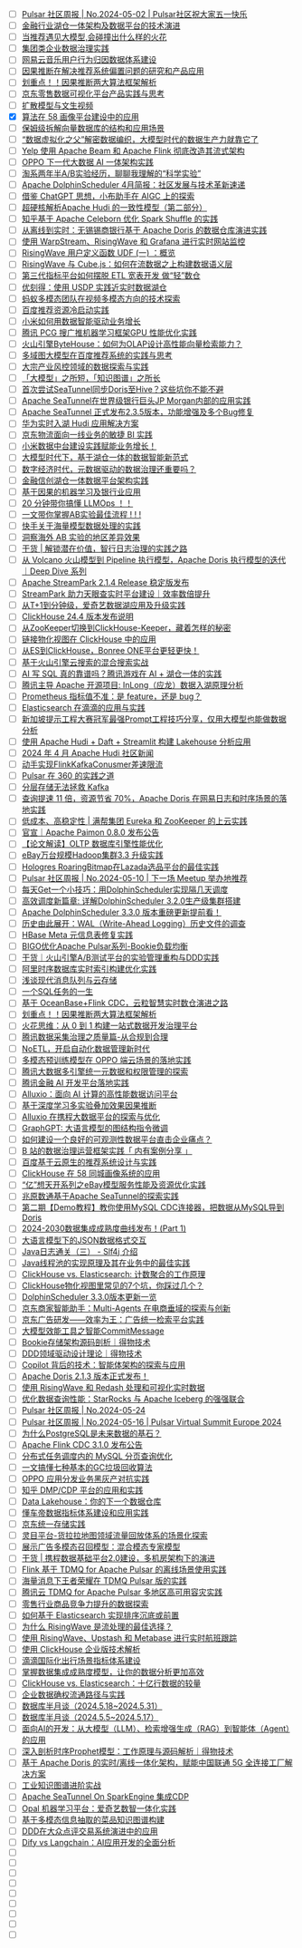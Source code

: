 - [ ] [Pulsar 社区周报 | No.2024-05-02 | Pulsar社区祝大家五一快乐](https://mp.weixin.qq.com/s/mAOiCGSKap2Uz-RVOyLU0Q)
- [ ] [金融行业湖仓一体架构及数据平台的技术演进](https://mp.weixin.qq.com/s/7RQrwv7vC-KDYb7WitBecw)
- [ ] [当推荐遇见大模型,会碰撞出什么样的火花](https://mp.weixin.qq.com/s/NOaFoUGN6ED8jhfUIuktxg)
- [ ] [集团类企业数据治理实践](https://mp.weixin.qq.com/s/7nosDoMdszglyPHshFCRPQ)
- [ ] [网易云音乐用户行为归因数据体系建设](https://mp.weixin.qq.com/s/MdjyfYMUcRiDfOzlX_9X8A)
- [ ] [因果推断在解决推荐系统偏置问题的研究和产品应用](https://mp.weixin.qq.com/s/VyuEqj6W5rKsRtIFdWa4Fg)
- [ ] [划重点！！因果推断两大算法框架解析](https://mp.weixin.qq.com/s/brRcAwkAhBHPPqvZYKOLkg)
- [ ] [京东零售数据可视化平台产品实践与思考](https://mp.weixin.qq.com/s/oEXozOVD8MZhTCMPZrJ6RQ)
- [ ] [扩散模型与文生视频](https://mp.weixin.qq.com/s/Bh3Gg7FCDpb_AmGEFkxQ2A)
- [x] [算法在 58 画像平台建设中的应用](https://smartsi.blog.csdn.net/article/details/139338781)
- [ ] [​保姆级拆解向量数据库的结构和应用场景](https://mp.weixin.qq.com/s/CQBcWdtHakTf-54URQrIdQ)
- [ ] [“数据虚拟化之父”解密数据编织，大模型时代的数据生产力就靠它了](https://mp.weixin.qq.com/s/dN_ZL5aPo30-H6lr4RmXTw)
- [ ] [Yelp 使用 Apache Beam 和 Apache Flink 彻底改造其流式架构](https://mp.weixin.qq.com/s/U3fa0zUohrVFY6YjuszQpA)
- [ ] [OPPO 下一代大数据 AI 一体架构实践](https://mp.weixin.qq.com/s/eLxDxfCj7lg7o4YPofXDBw)
- [ ] [淘系两年半A/B实验经历，聊聊我理解的“科学实验”](https://mp.weixin.qq.com/s/-durED9M0UMqhT0i2S67lQ)
- [ ] [Apache DolphinScheduler 4月简报：社区发展与技术革新速递](https://mp.weixin.qq.com/s/l4q7vZtePMdL24NV9h_eRw)
- [ ] [借鉴 ChatGPT 思想，小布助手在 AIGC 上的探索](https://mp.weixin.qq.com/s/sU6rD9lI0YnsYvr9iCftZA)
- [ ] [超硬核解析Apache Hudi 的一致性模型（第二部分）](https://mp.weixin.qq.com/s/DEC4BYjNntpiCe_NFcGS6A)
- [ ] [知乎基于 Apache Celeborn 优化 Spark Shuffle 的实践](https://mp.weixin.qq.com/s/AYaNLAJQtDz8JkX6jjf2iA)
- [ ] [从离线到实时：无锡锡商银行基于 Apache Doris 的数据仓库演进实践](https://mp.weixin.qq.com/s/IHDqGRzb48JpiI3ATluGMQ)
- [ ] [使用 WarpStream、RisingWave 和 Grafana 进行实时网站监控](https://mp.weixin.qq.com/s/DNN5PbfeJPc3sBJoAJXFRA)
- [ ] [RisingWave 用户定义函数 UDF (一) ：概览](https://mp.weixin.qq.com/s/rpJkjOcB6Yz_WqT9ufk3Rg)
- [ ] [RisingWave 与 Cube.js：如何在流数据之上构建数据语义层](https://mp.weixin.qq.com/s/SsAS8POubgUnBhKiqSFQGQ)
- [ ] [第三代指标平台如何摆脱 ETL 宽表开发 做“轻”数仓](https://mp.weixin.qq.com/s/uo_NgrRPjHnz1sPctUPmgw)
- [ ] [优刻得：使用 USDP 实践近实时数据湖仓](https://mp.weixin.qq.com/s/HTYXwfKsDqSyNZgC3KMd2Q)
- [ ] [蚂蚁多模态团队在视频多模态方向的技术探索](https://mp.weixin.qq.com/s/TyT55rGR1lYUocXgWv5eZg)
- [ ] [百度推荐资源冷启动实践](https://mp.weixin.qq.com/s/_3CkflIJtsyndBqHhm8w3Q)
- [ ] [小米如何用数据智能驱动业务增长](https://mp.weixin.qq.com/s/aY4SVP7WN3qD2MgYFcDUaA)
- [ ] [腾讯 PCG 搜广推机器学习框架GPU 性能优化实践](https://mp.weixin.qq.com/s/eT_wBRHRBNUDuQZh2QBdjw)
- [ ] [火山引擎ByteHouse：如何为OLAP设计高性能向量检索能力？](https://mp.weixin.qq.com/s/e8-RsNRM8ZhVHiHAi_ahlA)
- [ ] [多域图大模型在百度推荐系统的实践与思考](https://mp.weixin.qq.com/s/6qanJ1tfV9AJF-Qbamezww)
- [ ] [大宗产业风控领域的数据探索与实践](https://mp.weixin.qq.com/s/HX1CWAfZfnfi_e_rCgsy4w)
- [ ] [「大模型」之所短，「知识图谱」之所长](https://mp.weixin.qq.com/s/A2EKHtBtXBqb0ADY34FjbA)
- [ ] [首次尝试SeaTunnel同步Doris至Hive？这些坑你不能不避](https://mp.weixin.qq.com/s/ih8FhWar0SePtACgpaVcrw)
- [ ] [Apache SeaTunnel在世界级银行巨头JP Morgan内部的应用实践](https://mp.weixin.qq.com/s/hNXnX__P7Ys1paAELZcszg)
- [ ] [Apache SeaTunnel 正式发布2.3.5版本，功能增强及多个Bug修复](https://mp.weixin.qq.com/s/20GiE99E23AOzhtTrtfPgg)
- [ ] [华为实时入湖 Hudi 应用解决方案](https://mp.weixin.qq.com/s/3MENB5gbkq99T6CDuO7DVg)
- [ ] [京东物流面向一线业务的敏捷 BI 实践](https://mp.weixin.qq.com/s/Q58gpeTDnIzv1BRi5f1lGQ)
- [ ] [小米数据中台建设实践赋能业务增长！](https://mp.weixin.qq.com/s/lo2XVgpqv_6-t358lJnRaQ)
- [ ] [大模型时代下，基于湖仓一体的数据智能新范式](https://mp.weixin.qq.com/s/yPkunF3MR6aFUuDoSJZqoA)
- [ ] [数字经济时代，元数据驱动的数据治理还重要吗？](https://mp.weixin.qq.com/s/vnfBd1WIjfImtO78oyBiBQ)
- [ ] [金融信创湖仓一体数据平台架构实践](https://mp.weixin.qq.com/s/mpgIhB383NYePvNXGqELJA)
- [ ] [基于因果的机器学习及银行业应用](https://mp.weixin.qq.com/s/G_NQBkYUSpdGSasYGK8FGw)
- [ ] [20 分钟带你搞懂 LLMOps ！！](https://mp.weixin.qq.com/s/dTPNbR7Xaz83ZwL8kC1KyA)
- [ ] [一文带你掌握AB实验最佳流程 ! ! !](https://mp.weixin.qq.com/s/ArgMLYcvo6KbwAnSffrfKg)
- [ ] [快手关于海量模型数据处理的实践](https://mp.weixin.qq.com/s/Yfzz91zksP_NYS-hcAsUpQ)
- [ ] [洞察海外 AB 实验的地区差异效果](https://mp.weixin.qq.com/s/HQrioBl7S7QBdzuDRQTnuA)
- [ ] [干货 | 解锁潜在价值，智行日志治理的实践之路](https://mp.weixin.qq.com/s/H91r5YwqFQLULqlzvDQXsQ)
- [ ] [从 Volcano 火山模型到 Pipeline 执行模型，Apache Doris 执行模型的迭代｜Deep Dive 系列](https://mp.weixin.qq.com/s/ZSO23cDf_I8LZOwf41yxyQ)
- [ ] [Apache StreamPark 2.1.4 Release 稳定版发布](https://mp.weixin.qq.com/s/h3flDKoJki3u3gXjIvh9IA)
- [ ] [StreamPark 助力天眼查实时平台建设｜效率数倍提升](https://mp.weixin.qq.com/s/qRscw97oVGqKALpkrxCNxQ)
- [ ] [从T+1到分钟级，爱奇艺数据湖应用及升级实践](https://mp.weixin.qq.com/s/MFhWmDI5McCJV2h0ebdGnA)
- [ ] [ClickHouse 24.4 版本发布说明](https://mp.weixin.qq.com/s/MOmblQfDFTu6_knbbdANMA)
- [ ] [从ZooKeeper切换到ClickHouse-Keeper，藏着怎样的秘密](https://mp.weixin.qq.com/s/JipWIb2t6aBiOAel2xMM1A)
- [ ] [链接物化视图在 ClickHouse 中的应用](https://mp.weixin.qq.com/s/hXze29pg7M6UCTQK0z_7Kw)
- [ ] [从ES到ClickHouse，Bonree ONE平台更轻更快！](https://mp.weixin.qq.com/s/o7FuzVCJlYdpJAHCAbtcKg)
- [ ] [基于火山引擎云搜索的混合搜索实战](https://mp.weixin.qq.com/s/yoTYyrMLBqIQVVm1oi07-A)
- [ ] [AI 写 SQL 真的靠谱吗？腾讯游戏在 AI + 湖仓一体的实践](https://mp.weixin.qq.com/s/yTe0pdOcRMvP5w5VqSSBEg)
- [ ] [腾讯主导 Apache 开源项目: InLong（应龙）数据入湖原理分析](https://mp.weixin.qq.com/s/tshAEHiGwwbiEXeTzk3iRg)
- [ ] [Prometheus 指标值不准：是 feature，还是 bug？](https://mp.weixin.qq.com/s/A3W3hSCpQi8DQYJxOS1ZGA)
- [ ] [Elasticsearch 在滴滴的应用与实践](https://mp.weixin.qq.com/s/nIYbtjzraQ9s-Lni24x42g)
- [ ] [新加坡提示工程大赛冠军最强Prompt工程技巧分享，仅用大模型也能做数据分析](https://mp.weixin.qq.com/s/0ckzqu32sJEvj08ZVXJp7g)
- [ ] [使用 Apache Hudi + Daft + Streamlit 构建 Lakehouse 分析应用](https://mp.weixin.qq.com/s/Z61SAZhNaGtppbxC7Ll8xQ)
- [ ] [2024 年 4 月 Apache Hudi 社区新闻](https://mp.weixin.qq.com/s/z2BCUcCbYwnlqYRnnTh7HA)
- [ ] [动手实现FlinkKafkaConusmer差速限流](https://mp.weixin.qq.com/s/vIPuG1_X7GFsfzxINIO3Xg)
- [ ] [Pulsar 在 360 的实践之道](https://mp.weixin.qq.com/s/LK1tlahuZuilDuDc72hXrg)
- [ ] [分层存储无法拯救 Kafka](https://mp.weixin.qq.com/s/maHXbMP20dVPp-YSPj-mSg)
- [ ] [查询提速 11 倍，资源节省 70%，Apache Doris 在网易日志和时序场景的落地实践](https://mp.weixin.qq.com/s/YB2_RxdNC21CdhuwX9f2qg)
- [ ] [低成本、高稳定性 | 满帮集团 Eureka 和 ZooKeeper 的上云实践](https://mp.weixin.qq.com/s/meJ330dFHhAZN6zZQwHKiw)
- [ ] [官宣｜Apache Paimon 0.8.0 发布公告](https://mp.weixin.qq.com/s/iTCGIolOKXJYcR6O7oVXcQ)
- [ ] [【论文解读】OLTP 数据库引擎性能优化](https://mp.weixin.qq.com/s/Gpk7MeJ3dSCld6YoIp9x7w)
- [ ] [eBay万台规模Hadoop集群3.3 升级实践](https://mp.weixin.qq.com/s/74l-ZzvAYUhyjB4VHc95IA)
- [ ] [Hologres RoaringBitmap在Lazada选品平台的最佳实践](https://mp.weixin.qq.com/s/rHdGoOvOcePa8eUh7XxApw)
- [ ] [Pulsar 社区周报 | No.2024-05-10 | 下一场 Meetup 举办地推荐](https://mp.weixin.qq.com/s/ekdest4gwBw-aCh-VtbWlw)
- [ ] [每天Get一个小技巧：用DolphinScheduler实现隔几天调度](https://mp.weixin.qq.com/s/auA6YRAcpONlb7zTNqX1Fg)
- [ ] [高效调度新篇章: 详解DolphinScheduler 3.2.0生产级集群搭建](https://mp.weixin.qq.com/s/VhcPYA07PcU2JYJzOO2A4A)
- [ ] [Apache DolphinScheduler 3.3.0 版本重磅更新提前看！](https://mp.weixin.qq.com/s/Int0O8dGRrM8W7PhwyE7Ag)
- [ ] [历史由此展开：WAL（Write-Ahead Logging）历史文件的调查](https://mp.weixin.qq.com/s/jKLGweLYFfpuVg0MHxLBLA)
- [ ] [HBase Meta 元信息表修复实践](https://mp.weixin.qq.com/s/KBp5FFI5ylDRiKsHYJTN7w)
- [ ] [BIGO优化Apache Pulsar系列-Bookie负载均衡](https://mp.weixin.qq.com/s/doNz8tbE-GNZmqzY5PQqaA)
- [ ] [干货｜火山引擎A/B测试平台的实验管理重构与DDD实践](https://mp.weixin.qq.com/s/Ca780IZraMas5PwwiHlaQA)
- [ ] [阿里时序数据库实时索引构建优化实践](https://mp.weixin.qq.com/s/sdcOaN8nCntKn83pwZ46Xw)
- [ ] [浅谈现代消息队列与云存储](https://mp.weixin.qq.com/s/1R44xyvBCUhuvQX3FphPdg)
- [ ] [一个SQL任务的一生](https://mp.weixin.qq.com/s/IxduHFl3lIutRtAuCV_EWQ)
- [ ] [基于 OceanBase+Flink CDC，云粒智慧实时数仓演进之路](https://mp.weixin.qq.com/s/P_AR05hzVvVhlUtNxoT-uw)
- [ ] [划重点！！因果推断两大算法框架解析](https://mp.weixin.qq.com/s/brRcAwkAhBHPPqvZYKOLkg)
- [ ] [火花思维：从 0 到 1 构建一站式数据开发治理平台](https://mp.weixin.qq.com/s/RJZTdEKCgB2SB3f6dBchXg)
- [ ] [腾讯数据采集治理之质量篇-从合规到合理](https://mp.weixin.qq.com/s/_5octK-ZsZskXomufJSDCw)
- [ ] [NoETL，开启自动化数据管理新时代](https://mp.weixin.qq.com/s/WPa5TMTTbtM2O0HUzBRyDQ)
- [ ] [多模态预训练模型在 OPPO 端云场景的落地实践](https://mp.weixin.qq.com/s/zAuJXPHSbTgpcB_fGOVoQQ)
- [ ] [腾讯大数据多引擎统一元数据和权限管理的探索](https://mp.weixin.qq.com/s/XLJx132hMN8zqnr90on14Q)
- [ ] [腾讯金融 AI 开发平台落地实践](https://mp.weixin.qq.com/s/9iUH2Kmod5iFY77F1vHRuw)
- [ ] [Alluxio：面向 AI 计算的高性能数据访问平台](https://mp.weixin.qq.com/s/C-yFm9kkI6kQWaqynU6cuA)
- [ ] [基于深度学习多实验叠加效果因果推断](https://mp.weixin.qq.com/s/4fyBWoBUcC8eXJd-a78Q6Q)
- [ ] [Alluxio 在携程大数据平台的探索与优化](https://mp.weixin.qq.com/s/_zXZibqQHGItC6gEIY9Wbw)
- [ ] [GraphGPT: 大语言模型的图结构指令微调](https://mp.weixin.qq.com/s/0eQP_TR4C6KtI6DcTFYYYA)
- [ ] [如何建设一个良好的可观测性数据平台直击企业痛点？](https://mp.weixin.qq.com/s/A72e8PhMuOtms2eC_3hwiw)
- [ ] [B 站的数据治理运营框架实践「 内有案例分享 」](https://mp.weixin.qq.com/s/q16y-M3je4PYlvGdcvYbpw)
- [ ] [百度基于云原生的推荐系统设计与实践](https://mp.weixin.qq.com/s/nNj97i4NEabA4Yzt0qQNMA)
- [ ] [ClickHouse 在 58 同城画像系统的应用](https://mp.weixin.qq.com/s/dgCdaRlpMsbHtnU5Z-sLow)
- [ ] [“亿”想天开系列之eBay模型服务性能及资源优化实践](https://mp.weixin.qq.com/s/M2UHx5TP7i2V-82pQMddIA)
- [ ] [兆原数通基于Apache SeaTunnel的探索实践](https://mp.weixin.qq.com/s/tWrXYJJDmzf4LgZGG7Tl3w)
- [ ] [第二期【Demo教程】教你使用MySQL CDC连接器，把数据从MySQL导到Doris](https://mp.weixin.qq.com/s/AUdhJL4KogPJDMekr9DsAw)
- [ ] [2024-2030数据集成成熟度曲线发布！(Part 1)](https://mp.weixin.qq.com/s/nVcsDEhUcZSgbQiswvdQRQ)
- [ ] [大语言模型下的JSON数据格式交互](https://mp.weixin.qq.com/s/gMdQBlTdvGbhzi_NL3HGXQ)
- [ ] [Java日志通关（三） - Slf4j 介绍](https://mp.weixin.qq.com/s/Ys9LxsvmRhhwgtL4Kji_FQ)
- [ ] [Java线程池的实现原理及其在业务中的最佳实践](https://mp.weixin.qq.com/s/icrrxEsbABBvEU0Gym7D5Q)
- [ ] [ClickHouse vs. Elasticsearch: 计数聚合的工作原理](https://mp.weixin.qq.com/s/oBzeEgd6SNCIHx9G2gUfYg)
- [ ] [ClickHouse物化视图里常见的7个坑，你踩过几个？](https://mp.weixin.qq.com/s/p8rQSDvD_9KTMT0ggXEvqw)
- [ ] [DolphinScheduler 3.3.0版本更新一览](https://mp.weixin.qq.com/s/o_m3c9niM5lS6FSqG4srKA)
- [ ] [京东商家智能助手：Multi-Agents 在电商垂域的探索与创新](https://mp.weixin.qq.com/s/uVpGlAq7h0BDs6nr6wBm2g)
- [ ] [京东广告研发——效率为王：广告统一检索平台实践](https://mp.weixin.qq.com/s/4VFLkxWeFQ0N55BAG17nCQ)
- [ ] [大模型效能工具之智能CommitMessage](https://mp.weixin.qq.com/s/PDoJhEdtyLrt9pGR6rTssA)
- [ ] [Bookie存储架构源码剖析｜得物技术](https://mp.weixin.qq.com/s/rKKnUf37nuq7wg-VedwtVg)
- [ ] [DDD领域驱动设计理论｜得物技术](https://mp.weixin.qq.com/s/bNjoMOo6c1fkn-PdmWbhKQ)
- [ ] [Copilot 背后的技术：智能体架构的探索与应用](https://mp.weixin.qq.com/s/d7BEAaIXPC-sjSuAuhiNLw)
- [ ] [Apache Doris 2.1.3 版本正式发布！](https://mp.weixin.qq.com/s/B1-sWHc0YWiw-I3u8cMZog)
- [ ] [使用 RisingWave 和 Redash 处理和可视化实时数据](https://mp.weixin.qq.com/s/ry-lnFnsXF3KHg0GYXcpdQ)
- [ ] [优化数据查询性能：StarRocks 与 Apache Iceberg 的强强联合](https://mp.weixin.qq.com/s/wP9q7NACYEyY-TdrSceq4A)
- [ ] [Pulsar 社区周报 | No.2024-05-24](https://mp.weixin.qq.com/s/aXcT-4IctDGGoonb5ggj2g)
- [ ] [Pulsar 社区周报 | No.2024-05-16 | Pulsar Virtual Summit Europe 2024](https://mp.weixin.qq.com/s/ALPaIsnw17B_irOyCr7CvQ)
- [ ] [为什么PostgreSQL是未来数据的基石？](https://mp.weixin.qq.com/s/l2mqy_b4ovemT2g34pBzqQ)
- [ ] [Apache Flink CDC 3.1.0 发布公告](https://mp.weixin.qq.com/s/qYW5Bw0IqUHUc8bnfWOIog)
- [ ] [分布式任务调度内的 MySQL 分页查询优化](https://mp.weixin.qq.com/s/VhSzxYIRv83T3D3JD4cORg)
- [ ] [一文搞懂七种基本的GC垃圾回收算法](https://mp.weixin.qq.com/s/RSWYSAzpvPJD056vZDQPig)
- [ ] [OPPO 应用分发业务黑灰产对抗实践](https://mp.weixin.qq.com/s/Bb5e4rP8SS3WHMEYHpRGpQ)
- [ ] [知乎 DMP/CDP 平台的应用和实践](https://mp.weixin.qq.com/s/oirhu0b_4JhWzj2RVIyiMw)
- [ ] [Data Lakehouse：你的下一个数据仓库](https://mp.weixin.qq.com/s/TiHoG5Nve8EQbT8gsn6J9A)
- [ ] [懂车帝数据指标体系建设和应用实践](https://mp.weixin.qq.com/s/nuf3deYirx-oH5k9FQgU9w)
- [ ] [京东统一存储实践](https://mp.weixin.qq.com/s/_Esu26Q6xTIxIVmrSk8EJg)
- [ ] [灵目平台-货拉拉地图领域流量回放体系的场景化探索](https://mp.weixin.qq.com/s/ITc6Ao9MIheuN5TT1MeH1A)
- [ ] [展示广告多模态召回模型：混合模态专家模型](https://mp.weixin.qq.com/s/VGs-J1EQneGIxFhask9WCQ)
- [ ] [干货 | 携程数据基础平台2.0建设，多机房架构下的演进](https://mp.weixin.qq.com/s/7TxBtoz4wMCjYjFe3qfKxg)
- [ ] [Flink 基于 TDMQ for Apache Pulsar 的离线场景使用实践](https://mp.weixin.qq.com/s/AGzRGag5Q0rR7LIdviZNGw)
- [ ] [海量消息下王者荣耀在 TDMQ Pulsar 版的实践](https://mp.weixin.qq.com/s/O33Q8HNBfTmFfd8WnenpSA)
- [ ] [腾讯云 TDMQ for Apache Pulsar 多地区高可用容灾实践](https://mp.weixin.qq.com/s/JLbojVvZbOu18TSxseuGUw)
- [ ] [零售行业商品竞争力提升的数据探索](https://mp.weixin.qq.com/s/L-SqvSQ7MhN-ygvH0wAQmQ)
- [ ] [如何基于 Elasticsearch 实现排序沉底或前置](https://mp.weixin.qq.com/s/0tVUCgoRtYG5UoWv96RG2g)
- [ ] [为什么 RisingWave 是流处理的最佳选择？](https://mp.weixin.qq.com/s/MAAffjtHoCtq-qT5CmBgsA)
- [ ] [使用 RisingWave、Upstash 和 Metabase 进行实时航班跟踪](https://mp.weixin.qq.com/s/cOVARZ9Ht5aHtQ22rg3BOw)
- [ ] [使用 ClickHouse 企业版技术解析](https://mp.weixin.qq.com/s/SbklaH5d4zn-wDEn7rYW5Q)
- [ ] [滴滴国际化出行场景指标体系建设](https://mp.weixin.qq.com/s/CG1zORkB9QRcrQAmGTORMw)
- [ ] [掌握数据集成成熟度模型，让你的数据分析更加高效](https://mp.weixin.qq.com/s/J-MKoyBPQRslQ6wPzxEweA)
- [ ] [ClickHouse vs. Elasticsearch：十亿行数据的较量](https://mp.weixin.qq.com/s/fQ4kpF6dpSSkfW0-RUXxSg)
- [ ] [企业数据确权流通路径与实践](https://mp.weixin.qq.com/s/7baHbRUxTN85oabPksCAMg)
- [ ] [数据库半月谈（2024.5.18~2024.5.31）](https://mp.weixin.qq.com/s/5Ps3r2x7haZJ2ouQbaSBZg)
- [ ] [数据库半月谈（2024.5.5~2024.5.17）](https://mp.weixin.qq.com/s/ccMviQV75Jwj5r2mC_xeuA)
- [ ] [面向AI的开发：从大模型（LLM）、检索增强生成（RAG）到智能体（Agent）的应用](https://mp.weixin.qq.com/s/1uOtz340I1UBxitcwTzxtA)
- [ ] [深入剖析时序Prophet模型：工作原理与源码解析｜得物技术](https://mp.weixin.qq.com/s/S_zWoePnEgofYW3blGQmvg)
- [ ] [基于 Apache Doris 的实时/离线一体化架构，赋能中国联通 5G 全连接工厂解决方案](https://mp.weixin.qq.com/s/mk0mrjfrvtNZv35hpJDdJA)
- [ ] [工业知识图谱进阶实战](https://mp.weixin.qq.com/s/VCg8T-MMW4HG2vMP1xpFzw)
- [ ] [Apache SeaTunnel On SparkEngine 集成CDP](https://mp.weixin.qq.com/s/8HmIyUh9jhTBO_bS5Ivrsg)
- [ ] [Opal 机器学习平台：爱奇艺数智一体化实践](https://mp.weixin.qq.com/s/1xSlOQEBUKvbrUpFuLcpHQ)
- [ ] [基于多模态信息抽取的菜品知识图谱构建](https://mp.weixin.qq.com/s/0isxFC4iVrMuNseFil7xRQ)
- [ ] [DDD在大众点评交易系统演进中的应用](https://mp.weixin.qq.com/s/_VehzjU22Z1AUAPrEoswHQ)
- [ ] [Dify vs Langchain：AI应用开发的全面分析](https://mp.weixin.qq.com/s/cI5pF3qo3ss5WygFt2xNFw)
- [ ] []()
- [ ] []()
- [ ] []()
- [ ] []()
- [ ] []()
- [ ] []()
- [ ] []()
- [ ] []()
- [ ] []()
